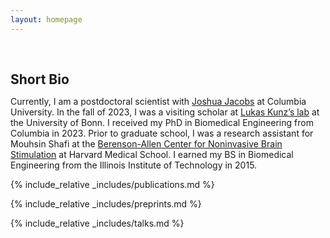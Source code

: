 ```yaml
---
layout: homepage
---
```


<h1 id="about-me"></h1>

<h2 style="margin: 60px 0px 10px;">Short Bio</h2>

Currently, I am a postdoctoral scientist with [Joshua Jacobs](https://jacobslab.bme.columbia.edu/) at Columbia University. In the fall of 2023, I was a visiting scholar at [Lukas Kunz’s lab](https://spatialmemorylab.com/author/lukas-kunz-md-phd/) at the University of Bonn. I received my PhD in Biomedical Engineering from Columbia in 2023. Prior to graduate school, I was a research assistant for Mouhsin Shafi at the [Berenson-Allen Center for Noninvasive Brain Stimulation](https://www.tmslab.org/) at Harvard Medical School. I earned my BS in Biomedical Engineering from the Illinois Institute of Technology in 2015.

{% include_relative _includes/publications.md %}

{% include_relative _includes/preprints.md %}

{% include_relative _includes/talks.md %}
